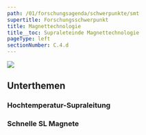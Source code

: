 ```yaml
---
path: /01/forschungsagenda/schwerpunkte/smt
supertitle: Forschungsschwerpunkt
title: Magnettechnologie
title__toc: Supraleteinde Magnettechnologie
pageType: left
sectionNumber: C.4.d
---
```


<div class="spread--left spread-area--research-agenda-topic">

![](@befide/bf2035-charts/.tmp/agenda.topics.magnet-technology.png)

</div>

<div class="spread--left spread-area--intro">

<p class="md"><lorem add="10s"/></p>

</div>

<div class="spread--left spread-area--c-3 spread-area--small">

## Unterthemen

### Hochtemperatur-Supraleitung

<p class="md"><lorem add="15s"/></p>

### Schnelle SL Magnete

<p class="md"><lorem add="15s"/></p>
